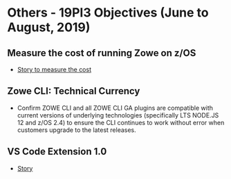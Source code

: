 # Others - 19PI3 Objectives (June to August, 2019)

## Measure the cost of running Zowe on z/OS
* [Story to measure the cost](https://github.com/zowe)
## Zowe CLI: Technical Currency 
* Confirm ZOWE CLI and all ZOWE CLI GA plugins are compatible with current versions of underlying technologies (specifically LTS NODE.JS 12 and z/OS 2.4) to ensure the CLI continues to work without error when customers upgrade to the latest releases.
## VS Code Extension 1.0
* [Story](https://github.com/zowe)
